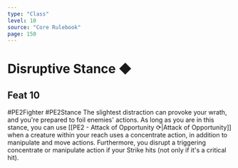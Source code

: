 ```yaml
---
type: "Class"
level: 10
source: "Core Rulebook"
page: 150
---
```

# Disruptive Stance ◆
## Feat 10
#PE2Fighter #PE2Stance 
The slightest distraction can provoke your wrath, and you're prepared to foil enemies' actions. As long as you are in this stance, you can use [[PE2 - Attack of Opportunity ⟳|Attack of Opportunity]] when a creature within your reach uses a concentrate action, in addition to manipulate and move actions. Furthermore, you disrupt a triggering concentrate or manipulate action if your Strike hits (not only if it's a critical hit).